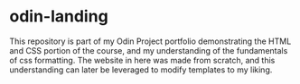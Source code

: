 # odin-landing
This repository is part of my Odin Project portfolio demonstrating the HTML and CSS portion of the course, and my understanding of the fundamentals of css formatting.
The website in here was made from scratch, and this understanding can later be leveraged to modify templates to my liking.
